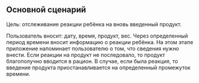 Основной сценарий
----------------

Цель: отслеживание реакции ребёнка на вновь введенный продукт.

Пользователь вносит: дату, время, продукт, вес.
Через определенный период времени вносит информацию о реакции ребёнка.
На этом этапе приложение напоминает пользователю о том, что сведения нужно внести.
Если реакции на продукт не последовало, то продукт благополучно вводится в рацион.
В случае, если была реакция, то введение продукта приостанавливается на определенный промежуток времени.
